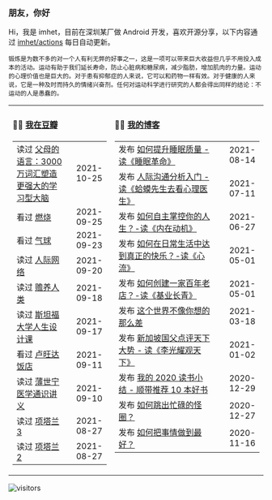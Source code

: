 ### 朋友，你好

Hi，我是 imhet，目前在深圳某厂做 Android 开发，喜欢开源分享，以下内容通过 <a href="https://github.com/imhet/imhet/actions" target="_blank">imhet/actions</a> 每日自动更新。

<!-- juzi starts -->
```
锻炼是为数不多的对一个人有利无弊的好事之一，这是一项可以带来巨大收益但几乎不用投入成本的活动。运动有助于我们延长寿命，防止心脏病和糖尿病，减少脂肪，增加肌肉的力量。运动的心理价值也是巨大的。对于患有抑郁症的人来说，它可以和药物一样有效。对于健康的人来说，它是一种及时而持久的情绪兴奋剂。任何对运动科学进行研究的人都会得出同样的结论：不运动的人是愚蠢的。
```
<!-- juzi ends -->


<table width="900px">
<tr>
<td valign="top" width="40%">

#### 🤾‍♂️  <a href="https://www.douban.com/people/heyitao/" target="_blank">我在豆瓣</a>

<!-- douban starts -->
| | |
 |:------------- | -------------: |
| 读过 <a href='https://book.douban.com/subject/27136643/' target='_blank'>父母的语言：3000万词汇塑造更强大的学习型大脑</a> | 2021-10-25 |
| 看过 <a href='http://movie.douban.com/subject/26842702/' target='_blank'>燃烧</a> | 2021-09-25 |
| 看过 <a href='http://movie.douban.com/subject/30192401/' target='_blank'>气球</a> | 2021-09-23 |
| 读过 <a href='https://book.douban.com/subject/7000947/' target='_blank'>人际网络</a> | 2021-09-20 |
| 读过 <a href='https://book.douban.com/subject/26807576/' target='_blank'>赡养人类</a> | 2021-09-18 |
| 读过 <a href='https://book.douban.com/subject/27601926/' target='_blank'>斯坦福大学人生设计课</a> | 2021-09-17 |
| 看过 <a href='http://movie.douban.com/subject/1291822/' target='_blank'>卢旺达饭店</a> | 2021-09-11 |
| 读过 <a href='https://book.douban.com/subject/34842793/' target='_blank'>薄世宁医学通识讲义</a> | 2021-09-10 |
| 读过 <a href='https://book.douban.com/subject/35188521/' target='_blank'>项塔兰3</a> | 2021-08-27 |
| 读过 <a href='https://book.douban.com/subject/30231914/' target='_blank'>项塔兰2</a> | 2021-08-27 |
<!-- douban ends -->

</td>


<td valign="top" width="60%">

#### 🤹‍♀️ <a href="https://heyitao.com/" target="_blank">我的博客</a>

<!-- blog starts -->
| | |
 |:------------- | -------------: |
| 发布 <a href='http://heyitao.com/post/reading-smgm' target='_blank'>如何提升睡眠质量 - 读《睡眠革命》</a> | 2021-08-14 |
| 发布 <a href='http://heyitao.com/post/reading-hmxsqkxlys' target='_blank'>人际沟通分析入门 - 读《蛤蟆先生去看心理医生》</a> | 2021-07-11 |
| 发布 <a href='http://heyitao.com/post/reading-neizaidongji' target='_blank'>如何自主掌控你的人生？-读《内在动机》</a> | 2021-06-27 |
| 发布 <a href='http://heyitao.com/post/reading-xinliu' target='_blank'>如何在日常生活中达到真正的快乐？-读《心流》</a> | 2021-05-01 |
| 发布 <a href='http://heyitao.com/post/reading-jiyechangqing' target='_blank'>如何创建一家百年老店？-读《基业长青》</a> | 2021-05-01 |
| 发布 <a href='http://heyitao.com/post/reading-shishi' target='_blank'>这个世界不像你想的那么差</a> | 2021-03-18 |
| 发布 <a href='http://heyitao.com/post/reading-lgygtx' target='_blank'>新加坡国父点评天下大势 - 读《李光耀观天下》</a> | 2021-01-02 |
| 发布 <a href='http://heyitao.com/post/reading-2020' target='_blank'>我的 2020 读书小结 - 顺带推荐 10 本好书</a> | 2020-12-29 |
| 发布 <a href='http://heyitao.com/post/reading-chonglai3' target='_blank'>如何跳出忙碌的怪圈？</a> | 2020-12-27 |
| 发布 <a href='http://heyitao.com/post/reading-rhbsqzdzh' target='_blank'>如何把事情做到最好？</a> | 2020-11-16 |
<!-- blog ends -->

</td>
</tr>


</table>

![visitors](https://visitor-badge.glitch.me/badge?page_id=imhet.imhet)